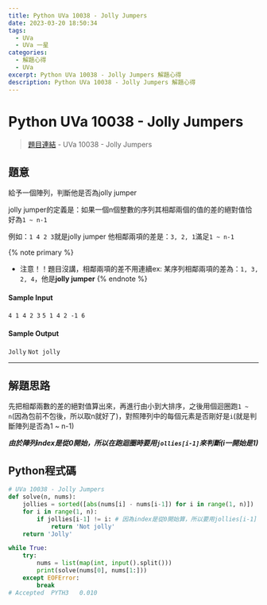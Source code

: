 ```yaml
---
title: Python UVa 10038 - Jolly Jumpers
date: 2023-03-20 18:50:34
tags:
  - UVa
  - UVa 一星
categories:
  - 解題心得
  - UVa
excerpt: Python UVa 10038 - Jolly Jumpers 解題心得
description: Python UVa 10038 - Jolly Jumpers 解題心得
---
```

# Python UVa 10038 - Jolly Jumpers

>[題目連結](https://onlinejudge.org/index.php?option=onlinejudge&Itemid=8&page=show_problem&problem=979) - UVa 10038 - Jolly Jumpers



## 題意
給予一個陣列，判斷他是否為jolly jumper

jolly jumper的定義是：如果一個n個整數的序列其相鄰兩個的值的差的絕對值恰好為`1 ~ n-1`

例如：`1 4 2 3`就是jolly jumper
他相鄰兩項的差是：`3, 2, 1`滿足`1 ~ n-1`

{% note primary %}
 - 注意！！題目沒講，相鄰兩項的差不用連續ex: 某序列相鄰兩項的差為：`1, 3, 2, 4`，他是**jolly jumper**
{% endnote %}

#### Sample Input 
`4 1 4 2 3`
`5 1 4 2 -1 6`

#### Sample Output 
`Jolly`
`Not jolly`

---
## 解題思路
先把相鄰兩數的差的絕對值算出來，再進行由小到大排序，之後用個迴圈跑`1 ~ n`(因為包前不包後，所以取n就好了)，對照陣列中的每個元素是否剛好是`i`(就是判斷陣列是否為1 ~ n-1)

***由於陣列index是從0開始，所以在跑迴圈時要用`jollies[i-1]`來判斷(i一開始是1)***

## Python程式碼
```python
# UVa 10038 - Jolly Jumpers
def solve(n, nums):
    jollies = sorted([abs(nums[i] - nums[i-1]) for i in range(1, n)])
    for i in range(1, n):
        if jollies[i-1] != i: # 因為index是從0開始算，所以要用jollies[i-1]
            return 'Not jolly'
    return 'Jolly'

while True:
    try:
        nums = list(map(int, input().split()))
        print(solve(nums[0], nums[1:]))
    except EOFError:
        break
# Accepted	PYTH3	0.010
```